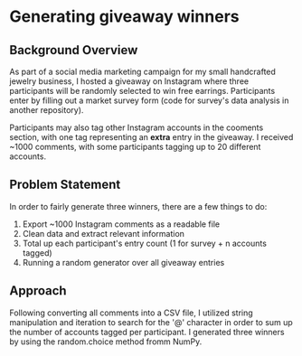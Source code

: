 # Generating giveaway winners

## Background Overview
As part of a social media marketing campaign for my small handcrafted jewelry business, I hosted a giveaway on Instagram where three participants will be randomly selected to win free earrings. Participants enter by filling out a market survey form (code for survey's data analysis in another repository).

Participants may also tag other Instagram accounts in the cooments section, with one tag representing an **extra** entry in the giveaway. I received ~1000 comments, with some participants tagging up to 20 different accounts.

## Problem Statement
In order to fairly generate three winners, there are a few things to do: 
1. Export ~1000 Instagram comments as a readable file
2. Clean data and extract relevant information
3. Total up each participant's entry count (1 for survey + n accounts tagged)
4. Running a random generator over all giveaway entries

## Approach
Following converting all comments into a CSV file, I utilized string manipulation and iteration to search for the '@' character in order to sum up the number of accounts tagged per participant. I generated three winners by using the random.choice method fromm NumPy. 
